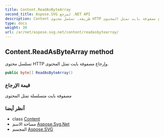 ```yaml
---
title: Content.ReadAsByteArray
second_title: Aspose.SVG لمرجع .NET API
description: Content طريقة. تسلسل محتوى HTTP وإرجاع مصفوفة بايت تمثل المحتوى.
type: docs
weight: 30
url: /ar/net/aspose.svg.net/content/readasbytearray/
---
```

## Content.ReadAsByteArray method

تسلسل محتوى HTTP وإرجاع مصفوفة بايت تمثل المحتوى.

```csharp
public byte[] ReadAsByteArray()
```

### قيمة الإرجاع

مصفوفة بايت متسلسلة تمثل المحتوى

### أنظر أيضا

* class [Content](../)
* مساحة الاسم [Aspose.Svg.Net](../../content/)
* المجسم [Aspose.SVG](../../../)


